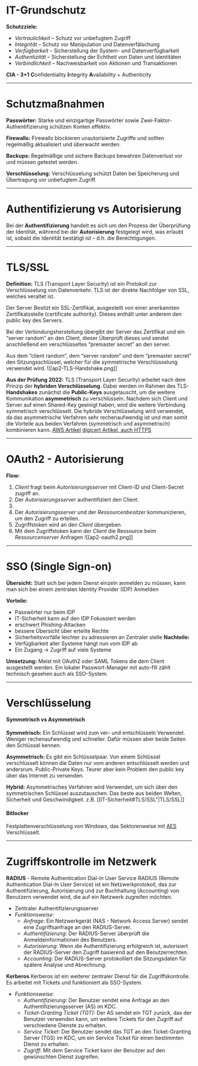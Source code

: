 # IT-Grundschutz
**Schutzziele:**
- *Vertraulichkeit* – Schutz vor unbefugtem Zugriff
- *Integrität* – Schutz vor Manipulation und Datenverfälschung
- *Verfügbarkeit* – Sicherstellung der System- und Datenverfügbarkeit
- *Authentizität* – Sicherstellung der Echtheit von Daten und Identitäten
- *Verbindlichkeit* – Nachweisbarkeit von Aktionen und Transaktionen

**CIA - 3+1**
**C**onfidentiality
**I**ntegrity
**A**vailability
\+ Authenticity


---
# Schutzmaßnahmen
**Passwörter:** 
Starke und einzigartige Passwörter sowie Zwei-Faktor-Authentifizierung schützen Konten effektiv.

**Firewalls:** 
Firewalls blockieren unautorisierte Zugriffe und sollten regelmäßig aktualisiert und überwacht werden.

**Backups:**
Regelmäßige und sichere Backups bewahren Datenverlust vor und müssen getestet werden.

**Verschlüsselung:**
Verschlüsselung schützt Daten bei Speicherung und Übertragung vor unbefugtem Zugriff.

---
# Authentifizierung vs Autorisierung
Bei der **Authentifizierung** handelt es sich um den Prozess der Überprüfung der Identität, während bei der **Autorisierung** festgelegt wird, was erlaubt ist, sobald die Identität bestätigt ist – d.h. die Berechtigungen.

---
# TLS/SSL
**Definition:** TLS (Transport Layer Security) ist ein Protokoll zur Verschlüsselung von Datenverkehr. TLS ist der direkte Nachfolger von SSL, welches veraltet ist.

Der Server Besitzt ein SSL-Zertifikat, ausgestellt von einer anerkannten Zertifikatsstelle (certificate authority). Dieses enthält unter anderem den public key des Servers.

Bei der Verbindungsherstellung übergibt der Server das Zertifikat und ein “server random” an den Client, dieser Überprüft dieses und sendet anschließend ein verschlüsseltes “premaster secret” an den server.

Aus dem “client random”, dem “server random” und dem “premaster secret” den Sitzungsschlüssel, welcher für die symmetrische Verschlüsselung verwendet wird.
![[ap2-TLS-Handshake.png]]

**Aus der Prüfung 2022:**
TLS (Transport Layer Security) arbeitet nach dem Prinzip der **hybriden Verschlüsselung**. Dabei werden im Rahmen des TLS-**Handshakes** zunächst die **Public-Keys** ausgetauscht, um die weitere Kommunikation **asymmetrisch** zu verschlüsseln. Nachdem sich Client und Server auf einen Shared-Key geeinigt haben, wird die weitere Verbindung symmetrisch verschlüsselt. Die hybride Verschlüsselung wird verwendet, da das asymmetrische Verfahren sehr rechenaufwendig ist und man somit die Vorteile aus beiden Verfahren (symmetrisch und asymmetrisch) kombinieren kann.
[AWS Artikel](https://aws.amazon.com/de/compare/the-difference-between-ssl-and-tls/)
[digicert Artikel, auch HTTPS](https://www.digicert.com/de/what-is-ssl-tls-and-https)

---
# OAuth2 - Autorisierung
**Flow:**
1. *Client* fragt beim *Autorisierungsserver* mit Client-ID und Client-Secret zugriff an.
2. Der *Autorisierungsserver* authentifiziert den Client.
3. 
4. Der *Autorisierungsserver* und der *Ressourcenbesitzer* kommunizieren, um den Zugriff zu erteilen.
5. Zugriffstoken wird an den *Client* übergeben.
6. Mit dem Zugriffstoken kann der *Client* die Ressource beim *Ressourcenserver* Anfragen
![[ap2-oauth2.png]]

---
# SSO (Single Sign-on)
**Übersicht:** Statt sich bei jedem Dienst einzeln anmelden zu müssen, kann man sich bei einem zentralen Identity Provider (IDP) Anmelden

**Vorteile:** 
- Passwörter nur beim IDP
- IT-Sicherheit kann auf den IDP Fokussiert werden
- erschwert Phishing-Attacken
- bessere Übersicht über erteilte Rechte
- Sicherheitsvorfälle leichter zu adressieren an Zentraler stelle
**Nachteile:**
- Verfügbarkeit aller Systeme hängt nun vom IDP ab
- Ein Zugang → Zugriff auf viele Systeme

**Umsetzung:**
Meist mit OAuth2 oder SAML Tokens die dem Client ausgestellt werden. 
Ein lokaler Passwort-Manager mit auto-fill zählt technisch gesehen auch als SSO-System.

---
# Verschlüsselung
#### Symmetrisch vs Asymmetrisch
**Symmetrisch:** Ein Schlüssel wird zum ver- und entschlüsseln Verwendet. Weniger rechenaufwendig und schneller. Dafür müssen aber beide Seiten den Schlüssel kennen.

**Asymmetrisch:** Es gibt ein Schlüsselpaar. Von einem Schlüssel verschlüsselt können die Daten nur vom anderen entschlüsselt werden und andersrum. Public-Private Keys. Teurer aber kein Problem den public key über das Internet zu versenden.

**Hybrid:** Asymmetrisches  Verfahren wird Verwendet, um sich über den symmetrischen Schlüssel auszutauschen. Das beste aus beiden Welten, Sicherheit und Geschwindigkeit. z.B. [[IT-Sicherheit#TLS/SSL"|TLS/SSL]]

#### Bitlocker
Festplattenverschlüsselung von Windows, das Sektorenweise mit [AES](https://de.wikipedia.org/wiki/Advanced_Encryption_Standard) Verschlüsselt.

---
# Zugriffskontrolle im Netzwerk
**RADIUS** - Remote Authentication Dial-In User Service
RADIUS (Remote Authentication Dial-In User Service) ist ein Netzwerkprotokoll, das zur Authentifizierung, Autorisierung und zur Buchhaltung (Accounting) von Benutzern verwendet wird, die auf ein Netzwerk zugreifen möchten. 
- Zentraler Authentifizierungsserver
- *Funktionsweise*:
    - *Anfrage*: Ein Netzwerkgerät (NAS - Network Access Server) sendet eine Zugriffsanfrage an den RADIUS-Server.
    - *Authentifizierung*: Der RADIUS-Server überprüft die Anmeldeinformationen des Benutzers.
    - *Autorisierung*: Wenn die Authentifizierung erfolgreich ist, autorisiert der RADIUS-Server den Zugriff basierend auf den Benutzerrechten.
    - *Accounting*: Der RADIUS-Server protokolliert die Sitzungsdaten für spätere Analyse und Abrechnung.

**Kerberos**
Kerberos ist ein weiterer zentraler Dienst für die Zugriffskontrolle. Es arbeitet mit Tickets und funktioniert als SSO-System.
- *Funktionsweise*:
    - *Authentifizierung*: Der Benutzer sendet eine Anfrage an den Authentifizierungsserver (AS) im KDC.
    - *Ticket-Granting Ticket (TGT):* Der AS sendet ein TGT zurück, das der Benutzer verwenden kann, um weitere Tickets für den Zugriff auf verschiedene Dienste zu erhalten.
    - *Service Ticket*: Der Benutzer sendet das TGT an den Ticket-Granting Server (TGS) im KDC, um ein Service Ticket für einen bestimmten Dienst zu erhalten.
    - *Zugriff*: Mit dem Service Ticket kann der Benutzer auf den gewünschten Dienst zugreifen.
